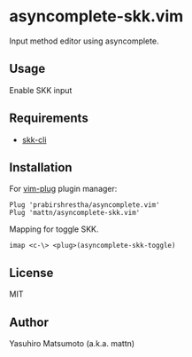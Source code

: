 # asyncomplete-skk.vim

Input method editor using asyncomplete.

## Usage

Enable SKK input

## Requirements

* [skk-cli](https://github.com/mattn/skk-cli)

## Installation

For [vim-plug](https://github.com/junegunn/vim-plug) plugin manager:

```vim
Plug 'prabirshrestha/asyncomplete.vim'
Plug 'mattn/asyncomplete-skk.vim'
```

Mapping for toggle SKK.

```vim
imap <c-\> <plug>(asyncomplete-skk-toggle)
```

## License

MIT

## Author

Yasuhiro Matsumoto (a.k.a. mattn)
